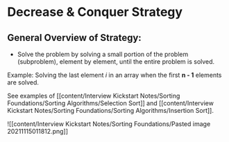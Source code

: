 # Decrease & Conquer Strategy

## General Overview of Strategy:
- Solve the problem by solving a small portion of the problem (subproblem), element by element, until the entire problem is solved.

Example: Solving the last element *i* in an array when the first **n - 1** elements are solved.


See examples of [[content/Interview Kickstart Notes/Sorting Foundations/Sorting Algorithms/Selection Sort]] and [[content/Interview Kickstart Notes/Sorting Foundations/Sorting Algorithms/Insertion Sort]].

![[content/Interview Kickstart Notes/Sorting Foundations/Pasted image 20211115011812.png]]